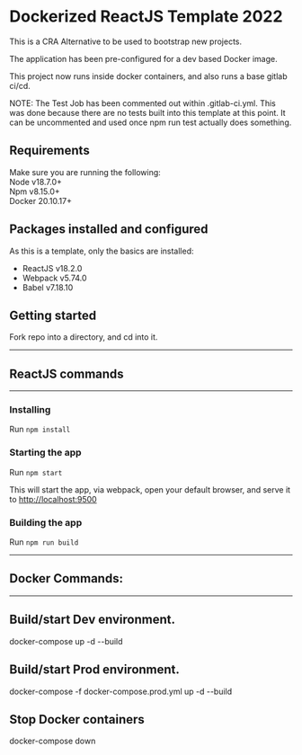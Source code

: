 # Dockerized ReactJS Template 2022

This is a CRA Alternative to be used to bootstrap new projects.

The application has been pre-configured for a dev based Docker image.

This project now runs inside docker containers, and also runs a base gitlab ci/cd.

NOTE: The Test Job has been commented out within .gitlab-ci.yml.
This was done because there are no tests built into this template at this point.
It can be uncommented and used once npm run test actually does something.

## Requirements
Make sure you are running the following:  
Node v18.7.0+  
Npm v8.15.0+  
Docker 20.10.17+

## Packages installed and configured
As this is a template, only the basics are installed:

- ReactJS v18.2.0
- Webpack v5.74.0
- Babel v7.18.10

## Getting started
Fork repo into a directory, and cd into it.

___
## ReactJS commands
___

### Installing
Run `npm install`

### Starting the app
Run `npm start`

This will start the app, via webpack, open your default browser, and serve it to [http://localhost:9500](http://localhost:9500)

### Building the app
Run `npm run build`
___
## Docker Commands:
___

## Build/start Dev environment.
docker-compose up -d --build

## Build/start Prod environment.
docker-compose -f docker-compose.prod.yml up -d --build

## Stop Docker containers
docker-compose down